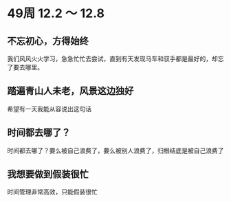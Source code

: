 # 49周 12.2 ～ 12.8

## 不忘初心，方得始终

我们风风火火学习，急急忙忙去尝试，直到有天发现马车和驭手都是最好的，却忘了要去哪里。

## 踏遍青山人未老，风景这边独好

希望有一天我能从容说出这句话

## 时间都去哪了？

时间都去哪了？要么被自己浪费了，要么被别人浪费了，归根结底是被自己浪费了

## 我想要做到假装很忙

时间管理非常高效，只能假装很忙
